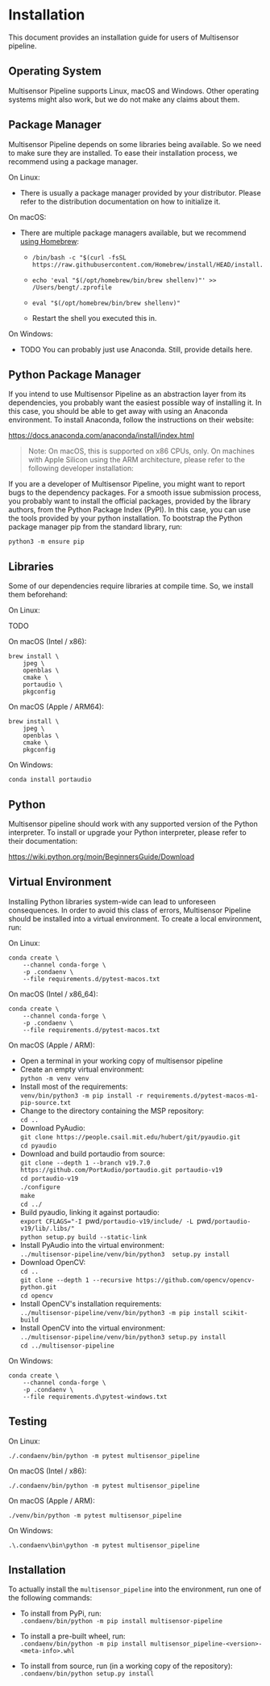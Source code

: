 # Installation

This document provides an installation guide for users of Multisensor pipeline.

## Operating System

Multisensor Pipeline supports Linux, macOS and Windows.
Other operating systems might also work,
  but we do not make any claims about them.

## Package Manager

Multisensor Pipeline depends on some libraries being available.
So we need to make sure they are installed.
To ease their installation process, we recommend using a package manager.

On Linux:

-   There is usually a package manager provided by your distributor.
    Please refer to the distribution documentation on how to initialize it.

On macOS:

-   There are multiple package managers available,
    but we recommend [using Homebrew](https://brew.sh/index_de):
    -     /bin/bash -c "$(curl -fsSL https://raw.githubusercontent.com/Homebrew/install/HEAD/install.sh)"
    -     echo 'eval "$(/opt/homebrew/bin/brew shellenv)"' >> /Users/bengt/.zprofile  
    -     eval "$(/opt/homebrew/bin/brew shellenv)"
    -   Restart the shell you executed this in.

On Windows:

-   TODO You can probably just use Anaconda. Still, provide details here.

## Python Package Manager

If you intend to use Multisensor Pipeline
  as an abstraction layer from its dependencies,
  you probably want the easiest possible way of installing it.
In this case,
  you should be able to get away with using an Anaconda environment.
To install Anaconda, follow the instructions on their website:

<https://docs.anaconda.com/anaconda/install/index.html>

> Note:
>     On macOS, this is supported on x86 CPUs, only.
>     On machines with Apple Silicon using the ARM architecture,
>     please refer to the following developer installation:

If you are a developer of Multisensor Pipeline,
  you might want to report bugs to the dependency packages.
For a smooth issue submission process,
  you probably want to install the official packages,
  provided by the library authors,
  from the Python Package Index (PyPI).
In this case,
  you can use the tools provided by your python installation.
To bootstrap the Python package manager pip from the standard library,
  run:

    python3 -m ensure pip

## Libraries

Some of our dependencies require libraries at compile time.
So, we install them beforehand:

On Linux:

TODO

On macOS (Intel / x86):

    brew install \
        jpeg \
        openblas \
        cmake \
        portaudio \
        pkgconfig

On macOS (Apple / ARM64):

    brew install \
        jpeg \
        openblas \
        cmake \
        pkgconfig

On Windows:

    conda install portaudio

## Python

Multisensor pipeline should work with any supported version of the Python interpreter.
To install or upgrade your Python interpreter, please refer to their documentation:

<https://wiki.python.org/moin/BeginnersGuide/Download>

## Virtual Environment

Installing Python libraries system-wide can lead to unforeseen consequences.
In order to avoid this class of errors,
    Multisensor Pipeline should be installed into a virtual environment.
To create a local environment, run:

On Linux:

    conda create \
        --channel conda-forge \
        -p .condaenv \
        --file requirements.d/pytest-macos.txt

On macOS (Intel / x86_64):

    conda create \
        --channel conda-forge \
        -p .condaenv \
        --file requirements.d/pytest-macos.txt

On macOS (Apple / ARM):

-   Open a terminal in your working copy of multisensor pipeline
-   Create an empty virtual environment:  
    `python -m venv venv`
-   Install most of the requirements:  
    `venv/bin/python3 -m pip install
        -r requirements.d/pytest-macos-m1-pip-source.txt`
-   Change to the directory containing the MSP repository:  
    `cd ..`
-   Download PyAudio:  
    `git clone
        https://people.csail.mit.edu/hubert/git/pyaudio.git`  
    `cd pyaudio`
-   Download and build portaudio from source:  
    `git clone
        --depth 1
        --branch v19.7.0
        https://github.com/PortAudio/portaudio.git
        portaudio-v19`  
    `cd portaudio-v19`  
    `./configure`  
    `make`  
    `cd ../`
-   Build pyaudio, linking it against portaudio:  
    `export
        CFLAGS="-I `pwd`/portaudio-v19/include/ -L `pwd`/portaudio-v19/lib/.libs/"`  
    `python setup.py build --static-link`
-   Install PyAudio into the virtual environment:  
    `../multisensor-pipeline/venv/bin/python3 
    setup.py install`
-   Download OpenCV:  
    `cd ..`  
    `git clone --depth 1 --recursive https://github.com/opencv/opencv-python.git`  
    `cd opencv`
-   Install OpenCV's installation requirements:  
    `../multisensor-pipeline/venv/bin/python3
        -m pip install scikit-build`
-   Install OpenCV into the virtual environment:  
    `../multisensor-pipeline/venv/bin/python3
        setup.py install`  
    `cd ../multisensor-pipeline`

On Windows:

    conda create \
        --channel conda-forge \
        -p .condaenv \
        --file requirements.d\pytest-windows.txt

## Testing

On Linux:

    ./.condaenv/bin/python -m pytest multisensor_pipeline

On macOS (Intel / x86):

    ./.condaenv/bin/python -m pytest multisensor_pipeline

On macOS (Apple / ARM):

    ./venv/bin/python -m pytest multisensor_pipeline

On Windows:

    .\.condaenv\bin\python -m pytest multisensor_pipeline

## Installation

To actually install the `multisensor_pipeline` into the environment,
  run one of the following commands:

*   To install from PyPi, run:  
    `.condaenv/bin/python -m pip install multisensor-pipeline`

*   To install a pre-built wheel, run:  
    `.condaenv/bin/python -m pip install multisensor_pipeline-<version>-<meta-info>.whl`

*   To install from source, run (in a working copy of the repository):  
    `.condaenv/bin/python setup.py install`
